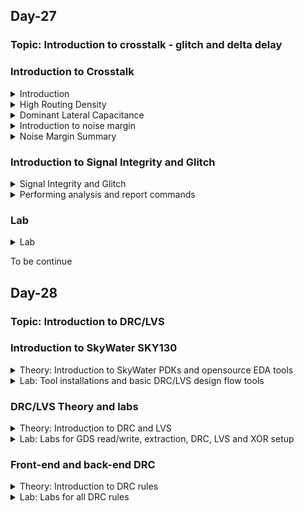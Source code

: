 ## Day-27

### Topic: Introduction to crosstalk - glitch and delta delay

### Introduction to Crosstalk
<details>
  <summary>Introduction</summary>
  
### Introduction to crosstalk
  
**What happens when we go through a chip design cycle?**

* When we go through a design, there are three things that we try to achieve on a chip.
  + Power: focusing on the lowest power consumption.
  + Performance: focusing on the performance, process and speed of the device.
  + Area: preferable a smaller device

### What will be covered?
  
* Reasons for crosstalk
* Introduction to noise margin
* Crosstalk glitch example
* Factors affecting glitch height
* AC noise margin
* Timing window concepts
* Impact of crosstalk on setup and hold timing
* Techniques to reduce crosstalk
* Power supply noise
  
  
</details>


<details>
  <summary>High Routing Density</summary>
  
### Crosstalk Noise Reasons and Definition
  
**High routing density and large number of standard cells**
  
* 0.25 um and 0.1 um are the channel/gate length.

* Looking through 0.25 um and above process, there are quite some spaces and routes between each other.
  
* Quick way to reduce the size of the MOSFET is to reduce the channel length. When we reduce the channel length, the overall size of the MOSFET shrinks the overall size of the combinational logic, resulting the cell inside shrinks too. That way, we achieved a smaller size of the MOSFET.
  
* If smaller size has been achieved, resulting the cells inside shrank, the complete circuit accomodates in a smaller area. Therefore, we can have multiple instances of the circuits or similar kind of circuits which are getting made to get back into the area.
  
* For example, the circuit is used for sending and receiving messages. The circuit could have just instantiated in nine times. Some section can be sending and receiving messages, another section can be sending and receiving calls, some can be processing, some can reading other applications and so on. 
  
* As we can see, before reducing the MOSFET size, we only have one or two applications running in the same area, but after reducing the size, now we have nine applications running in the same area of the chip.
  
* However, there is issue in interference when we reduce the size. Basically, referring to 0.1 um and below process in the figure below, there is some amount of interference in their functioning that is happening between the two nets/wires that is being placed very close to each other when we reduce the size. This is the major reason in crosstalk.
  
* Initially, there are 20 number of standard cells. After reducing the size, the number of standard cell has increased 9 times where the standard cell has to be connected to each other and as a result of that, the number of routes has increased and the routing has becomes very close to each other. 
  
* Hence, we will started to see some failures in the design, where there was some functionality failure is happening which we can called it as crosstalk.
  
*Source: the figure was taken from lecture video in udemy course (https://www.udemy.com/course/vlsi-academy-crosstalk/learn/lecture/1614424#overview)*
  
![image](https://user-images.githubusercontent.com/118953917/219541836-b80e0fa7-52ce-45a3-898b-161ecf48c703.png)

</details>

<details>
  <summary>Dominant Lateral Capacitance</summary>
  
### Crosstalk Noise Reasons and Definition
  
**Increase in number of metal layers resulting in increase in lateral capacitance**
  
* Basically, there are 2 kinds of capacitance.
  + Interlayer capacitance: capacitors that is placed between 2 consecutive different layers.
  + Lateral capacitance: capacitors that is placed between 2 wires at the same level and metal layer.
  
* The second reason of increasing the crosstalk noise is increase in the lateral capacitance because it is increasing the metal layer.

![image](https://user-images.githubusercontent.com/118953917/219543759-59aad67d-c6f8-4d67-86ee-1182b9c4804c.png)
  
**Why increasing lateral capacitance making metal layer increasing too?**
  
* Breaking into several metal layers helps in reducing the resistance where the higher the area, resulting in lower resistance. That's why we are having a wider metal layer.
  
* The overlap area between metal 1 and metal 2 as shown in the figure below, is pretty huge, that leads into an increase of lower capacitance. That's why 0.25 um and above process, we say that the interlayer capacitance was dominant. 
  
![image](https://user-images.githubusercontent.com/118953917/219565374-c89b697d-bab2-4759-a627-b5930a383fb4.png)

* As we reduced the size of the MOSFET, it will increase the number of standard cells, resulting in increasing the number of connections. So, each cell needs to be connected to its edges of the standard cells, making the connection increased. As a result, the number of routes also got increased.
  
* Since the routes are very close to each other and it is difficult to accommodate the area of the MOSFET, we reduce the widthe of the metal. However, even when we reduce the width of the metal, the demand of routes of the area is too huge. Therefore, reducing it only won't help.
  
* So, we need to do the connections in different way (i.e. referring to the figure below) which is making the signal travelling in a straight line (only travelling across metal 1) without transferring the signal to metal 3 first.  This is happened because of the limited amount of resources/routing resources available in the area. In this case, the amount of area is very compact and we need to accommodate it where we have to connect signals at any cost.
  
![image](https://user-images.githubusercontent.com/118953917/219569277-28781416-165c-4714-bc6d-c17db5d329e4.png)

* Things that have been observed:
  + The width of the metal has reduced
  + The number of metal layers have increased
  
* Referring to the figure bwlow, now the issue regarding overlapping 2 consecutive area has been solved, but now we have issue in overlapping between 2 side walls of the metal layer at the RHS of the figure. So, there is a huge overlap area between these 2 side walls and that's the reason we see lateral capacitance dominant and the biggest disadvantage we find with the lateral capacitance is that they present all the same layer.
  
* Looking through the RHS of the image below, if they are present on the same layer and the signal which is passing through the left side net will immediately being coupled to the other right side net because they're very close to each other. So, any switching activity happening between the same layer will immediately affect the whole process.
  
![image](https://user-images.githubusercontent.com/118953917/219570032-d95aae1c-0f77-487d-83da-dc47820dd052.png)

</details>

<details>
  <summary>Introduction to noise margin</summary>
  
### Crosstalk Noise Reasons and Definition
  
**Lower supply voltage leading to lesser noise margin**
  
* In a basic inverter functioning, if we provide low-level input into an inverter, we will get high-level output and vice versa.
  
* Converting the concept into a graphical method, when Vin = low, Vout = high. whereas, when Vin = high, Vout = low.
  
* The behaviour of an inverter happens when the half of the voltage (Vdd/2), we will see the behavior of switch is happening.
  
* When the input is zero, the output is VDD. Then, we move the input from zero and keep increasing the input towards VDD. As gradually we increase the input voltage, the output voltage will start to decrease. And finally, the output voltage will be completely zero.
  
![image](https://user-images.githubusercontent.com/118953917/219574459-115da6cc-ce09-4f19-8e6f-49b9d4a869c5.png)

* The area of the slope (the difference of the output the input) ideally should be infinite.

![image](https://user-images.githubusercontent.com/118953917/219575275-2612b810-8dbf-46af-b571-a1ceffc52874.png)
  
* Practically, the curve won't be as smooth as in ideally. It might have some slopes since it has some delays due to capacitances and resistances while travelling from VDD to zero voltage. However, it won't be exactly achieve zero voltage due to practical scenarios of nmos and pmos, but for sure it will be somewhere around zero. 
  
* Input low voltage (VIL): the input voltage is from zero to some particular value (VIL), as well as maximum input voltage that will be recognised as a low input logic level.
  
* Output high voltage (VOH): the output voltage is from zero to some particular value (VOH), as well as nominal voltage corresponding to a high logic state.
  
* Input high voltage (VIH): any voltage at the input level which lies above VIH and VDD, the output is expected to be low/VOL.

* Output low voltage (VOL): the output at VIH.

![image](https://user-images.githubusercontent.com/118953917/219579883-a91f6c08-72de-45c6-bbfc-483c7ff29838.png)
  
</details>

<details>
  <summary>Noise Margin Summary</summary>
  
### Noise margin summary
  
* Anything that lies between VOL and VIL will be considered as logic 0.
  
* Any voltage that lies between VIL and VIH will be considered as undefined region.
  
* Undefined region -> the logic can either moved from logic 1 to logic 0 or from the interception point of (b) to logic 0. Undefined region is a danger case.
  
* Whenever the voltage lies between VIH and VOH, it will always being treated as 1V or logic 1.
  
* Therefore, we have to ensure that the voltage didn't enter in undefined region since it cannot be identified whether the voltage might be in logic 1 or not.
  
* That is the problem when we are having a large physical distance from the main power supply to the circuit.
  
* Noise margin defines the input voltage range and the output voltage. Basically it varies the input voltage.
  --> **Noise margin**: Any voltage in between the range of VOH and VIH will be detected as logic 1. It should be put under the inputs/outputs of the circuit.

* Any voltage level in NML range will be detected as logic 0.

* Noise could be easily eliminated or can be ignored at this margin.
  
*Source: Udemy learning website*
  
![image](https://user-images.githubusercontent.com/118953917/219953157-00f6b3c5-2728-4346-8112-c546254744ca.png)  
![image](https://user-images.githubusercontent.com/118953917/219952384-7bce91e1-b507-41d1-8706-82f6d5ea487c.png)
    
* Lower Supply Voltage leading to lesser noise margin.

* When the supply voltage is reduced, the noise margin will also be reduced.

* For example, referring to the figure below, anything below 200 mV on the LHS margin will be considered as low margin while on the RHS, the noise margin will be below 100 mV.
  
![image](https://user-images.githubusercontent.com/118953917/219953486-88c0dbd4-6321-4b8c-85f9-2f88e0b85201.png)

</details> 

### Introduction to Signal Integrity and Glitch
<details>
  <summary>Signal Integrity and Glitch</summary>
  
### Signal Integrity and Crosstalk
  
* Signal Integrity and Crosstalk are the Quality checks of the clock routes.
  
* **Signal integrity**: the ability of an electrical signal to carry information reliably and resist the effects of high-frequency electromagnetic interference from nearby signals.
  
* **Crosstalk**: the undesirable electrical interaction between two or more physically adjacent nets due to capacitive cross-coupling. It is a type of noise signal that corrupts the actual signal while transmission through the communication medium.
  
**Aggressor and Victim Nets**
  
* A net that receives undesirable cross-coupling effects from a nearby net is called a victim net.
  
* A net that causes these effects in a victim net is called an aggressor net.
  
### Crosstalk-Glitch
  
* When one net is switching, and another net is constant then switching signal may cause spikes on other net because of which coupling capacitance (Cc) occurs between two nets, this is called as crosstalk noise.
  
* Types of Glitches --> Rise, Fall, Overshoot, Undershoot
  
![image](https://user-images.githubusercontent.com/118953917/220038938-9c354627-8e3e-454a-8ee6-e855a5eaf6da.png)
  
</details>

<details>
  <summary>Performing analysis and report commands</summary>

### Performing Crosstalk Delay Analysis
  
* Enable PrimeTime SI --> ```set_app_varsi_enable_analysistrue```
  
* Back-annotate the design with cross-coupling capacitance information in a SPEF or GPD file --> ```read_parasitics-keep_capacitive_couplingfile_name.spf```

### Using check_timing
  
> Types to check specific to crosstalk analysis
```
no_driving_cell
ideal_clocks
partial_input_delay
unexpandable_clocks
```
  
### Timing reports
  
```
report_timing
-crosstalk_delta
report_si_bottleneck
report_delay_calculation –crosstalk
report_si_double_switching
report_noise
report_timing -transition_time-crosstalk_delta \ -input_pins-significant_digits 4   (Viewing the Crosstalk Analysis Report)
```
  
### Bottleneck Reports
  
```
report_si_bottleneck
report_bottleneck
delta_delay
delta_delay_ratio
total_victim_delay_bump
delay_bump_per_aggressor
  
report_si_bottleneck-cost_typedelta_delay\-slack_lesser_than 2.0    (To get a list of all the victim nets with a delay violation or within 2.0 time units of a violation, listed in order of delta delay)

report_delay_calculation –crosstalk
size_cell
set_coupling_separation
-include_clock_nets
minimum_active_aggressor

report_si_bottleneck-cost_type delta_delay \ -minimum_active_aggressors 3   (bottleneck command reports nets where three or more active aggressors are affecting the net)
```
  
### Crosstalk Net Delay Calculation
  
```
report_delay_calculation-crosstalk \ -from [get_pinsg1/Z] -to [get_pins g2/A]
```
  
### Reporting Crosstalk Settings
  
> To check crosstalk settings
```
report_si_delay_analysis
report_si_noise_analysis
report_si_aggressor_exclusion
```
  
</details>

### Lab
<details>
  <summary>Lab</summary>
  
### Lab
  
> In icc2_shell
```
source /nfs/png/disks/png_mip_gen6p9ddr_0032/nazahah/lab/d20/files2/top.tcl
update_timing
write_parasitics -format spef -output vsdbabysoc_spef
```
  
![image](https://user-images.githubusercontent.com/118953917/220655729-977b5f00-e99e-4400-9bba-8d60e4851ac5.png)
  
```
gzip -d /nfs/png/disks/png_mip_gen6p9ddr_0032/nazahah/lab/d20/shell/write_data_dir/vsdbabysoc/vsdbabysoc.pt.v.gz
cp /nfs/png/disks/png_mip_gen6p9ddr_0032/nazahah/lab/d20/shell/write_data_dir/vsdbabysoc/vsdbabysoc.pt.v /nfs/png/disks/png_mip_gen6p9ddr_0032/nazahah/lab/d20/files2/
```
  
> In pt_shell
```
set target_library "/nfs/png/disks/png_mip_gen6p9ddr_0032/nazahah/lab/d20/files2/avsddac.db /nfs/png/disks/png_mip_gen6p9ddr_0032/nazahah/lab/d20/files2/avsdpll.db /nfs/png/disks/png_mip_gen6p9ddr_0032/nazahah/lab/d20/files2/sky130_fd_sc_hd__tt_025C_1v80.db"
set link_library [list /nfs/png/disks/png_mip_gen6p9ddr_0032/nazahah/lab/d20/files2/avsddac.db /nfs/png/disks/png_mip_gen6p9ddr_0032/nazahah/lab/d20/files2/avsdpll.db /nfs/png/disks/png_mip_gen6p9ddr_0032/nazahah/lab/d20/files2/sky130_fd_sc_hd__tt_025C_1v80.db]
###read_verilog /nfs/png/disks/png_mip_gen6p9ddr_0032/nazahah/lab/d20/files2/report/vsdbabysoc_gtlvl.v
read_verilog /nfs/png/disks/png_mip_gen6p9ddr_0032/nazahah/lab/d20/files2/vsdbabysoc.pt.v
link_design
current_design
```
  
![image](https://user-images.githubusercontent.com/118953917/220685160-8786848f-2343-4df4-9be1-1fcd8b5c8c47.png)
  
</details>

To be continue

## Day-28

### Topic: Introduction to DRC/LVS 

### Introduction to SkyWater SKY130
<details>
  <summary>Theory: Introduction to SkyWater PDKs and opensource EDA tools</summary>
  
### Introduction to Skywater PDK
  
* SkyWater Open Source PDK is a joint project between Google and SkyWater Technology Foundry, where it provides a fully open source Process Design Kit (PDK), and its related resources.
  
* SkyWater open PDK public repository contains:
  + Documentation: https://skywater-pdk.readthedocs.io/en/main/
  + PDK Library and files: https://github.com/google/skywater-pdk
  + Community: https://invite.skywater.tools/
  
![image](https://user-images.githubusercontent.com/118953917/220237707-8bafcbff-c95a-456b-9fd4-7e666c1b034c.png)

* "130" in SKY130 stands for the feature size, which is the length of smallest transistor that can be manufactured in the process.
  
### Open-Source EDA Tools
  
* Open_PDKs is a Makefile based installer that takes files from the SkyWater PDKs and reformats them for a number of open source EDA tools.
  
* Tools that is supported by open_pdks:
  1. Magic
  2. Klayout
  3. Openlane
  4. Xschem
  5. Netgen
  6. Ngspice
  7. IVerilog
  8. qflow
  9. IRSIM
  10. xcircuit
  
* The libraries supported by open_pdks are:
  1. Digital standard cells i.e. sky130_fd_sc_hd
  2. Primitive devices/analog i.e. sky130_fd_pr
  3. I/O cells i.e. sky130_fd_io
  4. 3rd party libraries i.e. sky130_ml_xx_hd
  
* Open_PDKs uses a common installed file system structure, where SkyWater PDKs are under ```/usr/share/pdk/sky130A/``` directory.
  
* There are 2 subdirectories under the main SKY130 PDK's directory.
  + ```libs.tech```
  + ```libs.ref```
  
* ```libs.tech``` --> containing all subdirectories for the open source tool setup.
  
* ```libs.ref``` --> containing the reference libraries in various formats.
  
* ```project_root/``` --> project directory that is containing subdirectories for each tool or flow needed.
  
### Physical Verification and Design Flow
  
* Physical verification is perfomed to check whether we have a mask layout that matches what we think the circuit should be.
  
* There are 2 major steps in physical verification.
  + **Design Rule Checking (DRC)** --> to ensure that the layout matches all the rules provided by the foundy for the specific process.
  + **Layout Vs. Schematic (LVS)** --> to ensure that the layout netlist matches the schematic netlist.
 
</details>

<details>
  <summary>Lab: Tool installations and basic DRC/LVS design flow tools</summary>
  
### Opensource EDA Tools: Check Tool Installations
  
**Magic**
  
* Command ```magic``` in the command prompt to invoke magic interface. 
  
* A layout window and a console window that is used to run commands for layout and actions will be popped out.
  
* Tcl interpreter can be invoked in the terminal instead of seperate console window by using the option ```magic -noconsole```.
  
* Magic can also be run without graphics layout window using the option ```magic -dnull - noconsole```, and should be called as such when running from a script. 
  
* Command ```magic -dnull -noconsole filename.tcl``` is used to run magic in batch mode.
  
**Netgen**
  
* Command ```netgen``` in the terminal to invoke Netgen. It is completely command driven and has no graphics interface. The console window is a stock tcl interpreter as in Magic.
  
* Tcl interpreter can be invoked in the terminal instead of seperate console window by using the option ```netgen -noconsole```.
  
* Command ```netgen -batch source filename.tcl``` is used to run Netgen in batch mode.
  
* Netgen provides GUI window written in python that can be accessed using ```usr/local/lib/netgen/pyhton/lvs_manager.py```, though this interface hides many useful options that cannot be accessed with just this window itself.
  
**Xschem**
  
* Command ```xschem``` in the terminal to invoke Xschem. This should bring up a schematics window.
  
* Xschem has no seperate console window and uses native command line terminal for tcl commands, unlike Netgen and Magic.
  
* Command ```xschem --tcl filename.tcl -q``` is used to run Xschem in batch mode.
  
**Ngspice**
  
* Command ```ngspice``` in the terminal to invoke Ngspice in Linux.
  
* Ngspice has its own prompt and runs its own set of interpreter commands that aren't based on tcl. 
  
* Command ```ngspice -b``` is used to run Ngspice in batch mode.
  
### Creating Sky130 Device Layout In Magic
  
```
cd /home/nur.nazahah.mohd.amri/Desktop
mkdir inverter
cd inverter
mkdir xschem
mkdir mag
mkdir netgen
```
  
![image](https://user-images.githubusercontent.com/118953917/220499836-65254833-457d-4234-b894-340f8013d663.png)
  
```
cd xschem
ln -s /usr/share/pdk/sky130A/libs.tech/xschem/xschemrc
ln -s ln -s /usr/share/pdk/sky130A/libs.tech/ngspice/spinit .spiceinit
cd ../mag/
ln -s /usr/share/pdk/sky130A/libs.tech/magic/sky130A.magicrc .magicrc
cd ../netgen/
ln -s /usr/share/pdk/sky130A/libs.tech/netgen/sky130A_setup.tcl setup.tcl
```
  
**xscheme**

```
cd inverter/xschem/
xschem
```
  
![image](https://user-images.githubusercontent.com/118953917/220499889-19c52a2e-16d2-4bc5-9be5-a3c9e8f272e5.png)

* This brings up a display for xschem with a lot of example schematics, SKY130 devices are shown in xschem as below.
  
*Note: Examples can be accessed by clicking the relevant rectangle and pressing the "E" key on the keyboard. We can return to the menu by pressing "CTRL+E". The "F" key resizes the schematic to fit the window.*
  
![image](https://user-images.githubusercontent.com/118953917/220499949-67b0a991-0082-4f97-bf3e-77e2a148c0e2.png)
  
**magic**

```
cd ../mag/
magic
magic -d XR     (To invoke a cairo graphics package that uses 3D acceleration to get better rendering than the default graphics)
magic -d -OGL   (An OpenGL based graphics package)
```
  
* This brings up 2 magic windows, with the layout window displaying "Technology: sky130A", along with many colors and icons displaying the available layers in this technology, as shown below.
  
![image](https://user-images.githubusercontent.com/118953917/220500607-d3316a91-8339-4df7-9475-3768d9f360cf.png)
  
* Useful Magic Shortcuts:
  + Left and right mouse buttons --> to adjust the cursor box
  + Shift+Z --> to zoom out
  + Middle mouse button/P --> to select a layer (also known as painting)
  + Key E --> to erase whatever is present in the cursor box (can also be done by clicking the middle mouse button on an empty part of the layout)
  + Key V --> to view the entire layout
  + CTRL+P --> opens up the parameter options for the selected device
  + S key --> to select layers
  + Typing "what" command in the magic console --> gives information on the selected layer
  + ";" key --> to type commands in the magic console without moving between windows, until the Enter key is pressed
  + I key --> to select a device
  + M key --> to move the selected device

* To edit Devices drop down buttons: Click on Devices 1 -> nmos (MOSFET)
  
* Select nmos (MOSFET) under "Devices 1" and set the width to 2 um, length to 0.5 um and fingers to 3.
  
![image](https://user-images.githubusercontent.com/118953917/220506020-3aa752a5-9940-49a8-adad-a79f115b651c.png)
  
![image](https://user-images.githubusercontent.com/118953917/220509577-9870bcde-5ec6-4b83-9f44-74a042da6952.png)

* Changing the device type to sky130_fd_pr__nfet_g5v0d10v5
  
![image](https://user-images.githubusercontent.com/118953917/220510768-6080b79d-b78e-49ac-a7ed-1a9c9aaaec1b.png)

### Creating Simple Schematic In Xschem
  
```
cd ../xschem/
xschem
```
  
* Press "Insert" key to pop out Choose symbol window. Select the SkyWater library directory path to access SkyWater components and choose the fd_pr library. To create an inverter, a basic nfet and pfet are needed. Therefore, select nfet and pfet device from the insert window and place it anywhere in the schematic.
  
![image](https://user-images.githubusercontent.com/118953917/220518340-6c1f52c3-21a1-4bf7-8043-3f5bbba34cb4.png)
  
* As pins are not PDK specific, they can be found under the xschem library in the insert window. These are named as ipin.sym, opin.sym and iopin.sym. 
  
* Place the pins and use M key to move the components around on the schematic window. Use C key to copy the components and Del key to erase components. Make use of W key to insert wires between components and make connections. 
  
* Rename each pin to something sensible using the Q key to bring up the parameter window.
  
* Select the components by clicking on them and click Q key to bring up the parameter windows to configure the properties of the devices. 
  
* For **nfet**, change the length to 0.18 as the default value of 0.15 is restricted to sram devices only. Set the number of fingers to 3, and the width of each finger to 1.5. 
  
* Since we have 3 fingers now, the total width in the parameter window must be set to 3 times of the finger width, which is 4.5. 
  
* Similarly, for **pfet**, adjust the parameters to 3 fingers, width of 1 per finger, and a length of 0.18. We must specify the body to be connected to the Vdd pin as it is a 3 pin pfet.
  
![image](https://user-images.githubusercontent.com/118953917/220823402-5d940050-8723-4ffc-9ddb-5fe593bc2b9c.png)
  
* Save the design by clicking tab File --> save as --> inverter.sch
  
### Creating Symbol And Exporting Schematic In Xschem
  
* To functionally validate the schematic, testbench that is separated from the schematic must be created. 
  
 * Firstly, create a symbol for the schematic as the schematic will appear as a symbol in the testbench. To do this, click on the Symbol menu and select "Make symbol from schematic". Then, create a testbench schematic using new schematic option and insert the generated symbol from the local directory using the Insert key.
  
* Select new schematic in File tab and choose inverter.sch under home directory and paste it on the schematic window.
  
* The testbench will be very simple where we will generate a ramp input and observe the output response after connecting the power supplies. To do this, insert 2 voltage sources from the default xschem library, one for the input and one for the supply. Connect these and add a GND node to the supply connections. Create "ipins" and "opins" for the input and output signals to observe in Ngspice. 
  
* Supply voltage is set to 1.8 V. For the input voltage, we must set the supply to a piece-wise linear function to get ramp. PWL function has voltage and time values stated that the supply will start at 0v, then start to ramp up from 20 ns till it reaches its final value at 900 ns of 1.8 V. 
  
* Next, place two more statements for ngspice, but as these aren't specific to any component, they must be placed in text boxes. To place a text box, select the code_shown.sym component under the xschem library.
  
* The first text box will specify the location of the device models used in the device schematic, where it is using a .lib statement that selects a top level file that tells ngspice where to find all the models and also specifying a simulation corner for all the models. The first block specifying the typical corner with ```value = ".lib /usr/share/pdk/sky130A/libs.tech/ngspice/sky130.lib.spice tt"```. 
  
* For the second block, it specifies;
```
value = ".control
tran 1n 1u
plot V(in) V(out)
.endc"
```
  
* This will tell ngspice to run a transient simulation for 1 ns and monitor voltages for the in and out pins. Therefore, a complete testbench schematic is shown as below, and save this as inverter_tb.sch
  
![image](https://user-images.githubusercontent.com/118953917/220539048-6f9c5a5c-10f7-45e0-be88-52af87624eb3.png)

* To generate the netlist, click on the Netlist button, then simulate it in Ngspice by clicking the Simulate button. 
  
* The waveform confirms that the schematic behaves as an inverter as shown below.
  
![image](https://user-images.githubusercontent.com/118953917/220541463-5897304d-d91e-4325-99ae-97bd59da2003.png)

* After verified the schematic, create a layout for it. To do this, go back to the inverter schematic. 
  
* Firstly, click on the Simulation menu and select "LVS netlist: Top Lvel is a .subckt" option. 
  
* Wait a few seconds and go back to the Simulation menu to check whether a tick mark appears beside the aforementioned option. This verifies if we have properly defined a sub circuit for creating a layout cell with pins in the layout. 
  
* Finally, generate a netlist for the schematic by clicking the Netlist button and exit Xschem.
  
### Importing Schematic To Layout And Inverter Layout Steps
  
```
cd ../mag/
magic -d XR
```  
  
* Import the schematic to the layout in Magic by running the magic, then click on File -> Import SPICE and then select the inverter.spice file from the xschem directory. If done correctly, the following layout has been opened up in magic.
  
![image](https://user-images.githubusercontent.com/118953917/220548501-d5759edd-b58c-4149-8490-f560e0906740.png)
![image](https://user-images.githubusercontent.com/118953917/220548959-0d23c844-8ca0-4112-a574-6a7e900f7516.png)

* Referring to the layout generated above, the schematic import does not know how to do analog placing and routing as it is very complicated. Therefore, We must place them in the best positions and wire them up manually. 
  
* Firstly, place the pfet device above the nfet and adjust the placement of the input, output and supply pins. Refer below figure.
  
![image](https://user-images.githubusercontent.com/118953917/220553775-6486d0f0-3144-48c1-815f-cae9f2dfb513.png)

* Next, set some parameters that are only adjustable in the layout which will make it more convenient to wire the whole layout up. 
  
* To pop out the parameter editing section, use S key and press I key to select the object, then use CTRL+P to open up the parameter options for the selected device.
  
* Set the "Top guard ring via coverage" to 100. This will put a local interconnect to metal1 via ta the top of the guard ring. Next, for "Source via coverage", put +40 and for "Drain via coverage", put -40. This will split the source drain contacts, making it easy to connect them with a wire. 
  
* For nfet, set the "Bottom guard ring via coverage" to 100, while the source and drain via coverages are set to +40 and -40, respectively, like the pfet.
  
* Start to paint the wires using metal1 layers by connecting the source of the pfet to Vdd and source of the nfet to Vss. Next, connect the drains of both mosfets to the output. Finally, connect the input to all the poly contacts of the gate. 
  
![image](https://user-images.githubusercontent.com/118953917/220818486-c900a932-d619-4b98-a12a-334083f115b4.png)
  
* Save the file and select the autowrite option. 
  
* Run the following commands in the magic console.
  
```
extract do local    (Ensuring that magic writes all results to the local directory)
extract all         (Performing the actual extraction)
ext2spice lvs       (Simulating and setting up the netlist to hierarchical spice output in ngspice format with no parasitic components)
ext2spice           (Generating the spice netlist)
```
  
![image](https://user-images.githubusercontent.com/118953917/220818458-c1c66460-eeb1-4730-8c2b-a3ac764171a0.png)
  
```
rm *.ext                                          (Clear any unwanted files -> .ext files are just intermediate results from the extraction)
/usr/share/pdk/bin/cleanup_unref.py -remove .     (Clean up extra .mag files -> files containing paramaterised cells that were created and saved but not used in the design)
netgen -batch lvs "../mag/inverter.spice inverter" "../xschem/inverter.spice inverter"    (Run LVS by entering the netgen subdirectory)
```
  
* Remember to always use the layout netlist first and schematic netlist second in the netgen command as in side by side, resulting the layout is on the left and the schematic is on the right. 
  
* Each netlist is represented by a pair of keywords in quotes, where the first is the location of the netlist file and the second is the name of the subcircuit to compare. 
  
* As we can see from the result below, there was an issue in the wiring and the netlists do not match. This is due to wiring errors in the layout.
  
![image](https://user-images.githubusercontent.com/118953917/220819365-90a4363d-2c28-4b7c-87a8-a38dc16681f8.png)
  
**Debugging errors in netlist, rerun and save layout**
  
```
extract do local
extract all
ext2spice lvs
ext2spice cthresh 0     (Tells magic to add all the parasitic capacitances to the spice netlist)
ext2spice
```

* Referring to the netlist file below, there are multiple lines beginning with C, which detail the parasitic capacitances.
  
```
vim inverter.spice 
```
  
![image](https://user-images.githubusercontent.com/118953917/220836829-6b35e6a9-19a8-41f0-b85a-1eba2ef39a99.png)

```
cp ../xschem/inverter_tb.spice .
vim inverter_tb.spice
```
  
* Modify the test bench netlist file.
  
![image](https://user-images.githubusercontent.com/118953917/220838344-940395c3-c800-4330-a236-78ee3ecc8be6.png)

```
/usr/share/pdk/bin/cleanup_unref.py -remove .
cp ../xschem/.spiceinit .
ngspice inverter_tb.spice
```
  
* The result is almost the same as in previous simulation in xschem.
  
![image](https://user-images.githubusercontent.com/118953917/220866522-c7d71cdd-8749-42a9-99f4-a9ccf70c3989.png)
  
</details>


### DRC/LVS Theory and labs
<details>
  <summary>Theory: Introduction to DRC and LVS</summary>
  
### Fundamentals of Physical Verification
  
* As chip gets denser, the scale of physical verification increases. 
  
* Chip designs can be hierarchical, while physical verification cannot. 
  
* Two primary aspects of physical verification are: 
  1. Design Rule Checks (DRC) --> Ensures that the design layout meets all the silicon foundry rules for mask making.
  2. Layout vs Schematic (LVS) --> Ensures that the design layout electrically matches the design, as implemented in schematic form or any form that electrically describes the design specifications. 
  
* Since the chips are designed from a single source (RTL design), the LVS is now checking the design through different flows where:
  1. Starting at the RTL source and working forwards.
  2. Starting at the finished layout and working backwards. This way the tools used cross check each other.
  
![image](https://user-images.githubusercontent.com/118953917/220867039-df1f63fd-aabb-4a69-81c8-9f93353faa72.png)

* Basically, physical verification must check if any manual intervention has broken something. 
  
* However, for errors, it is looking for how the tool got it wrong and how we can modify the setups to overcome the problem. 
  
* Increasing the number of tools used, increases the robustness of the physical verification process.
  
### Understanding GDS Format
  
* For some form of standardisation to describe integrated circuits, a standard file format is needed. 
  
* Some common file formats are:
  + Caltech Intermediate form (.cif)
  + GDSII stream format
  + Open Artwork System Interchange Standard (OASIS)
  
* GDSII format is an industry standard accross foundries for representing IC layouts. 
  
### Extraction Commands, Styles and Options In Magic

* Extraction process: The layout tool needs to generate a netlist independently by looking at the other than the mask geometry of the layout. 
  
* Extraction in Magic has two stage process, wherein magic generates an intermediate netlist format called the .ext, after it is converted to the required netlist format like spice.

![image](https://user-images.githubusercontent.com/118953917/220926384-dfe4bbcb-815d-40e0-9bb6-c2358abaeedb.png)

* All devices, instances, connections between cells, subcells, nets, as well as parasitics are present in the netlist. 
  
* The netlist can be fed into a simulator such as Ngspice, along with a schematic captured netlist to compare the results of the two.
  
* Eventhough magic can create a netlist for simulation, the tool don't know on how to actually simulate the netlist. 
  
* Thus, to simulate a netlist from a layout, we must provide all the missing information including the testbench netlist, along with the necessary stimuli for simulation. 
  
* As the layout editor knows nothing about the actual device models, we need to use include statements to add all device models used in the layout. 
  
* Subcircuit netlist is the generated netlist from the layout editor and must be included as well. 
  
* Finally, an analysis control block is needed to tell the simulator what kind of simulation to run as well as its simulation parameters.
  
* There are three extraction styles available in magic: 
  1. ngspice()
  2. ngspice(orig) 
  3. ngspice(si)
  
* Those styles can be selected using the commands below.
  
```
extract style ngspice()
extract style ngspice(orig)
extract style ngspice(si)
```
  
* Some extraction options in magic are as follows.
  
```
ext2spice lvs
ext2spice cthresh value
ext2spice scale on|off
ext2spice hierarchy on|off
ext2spice subcircuit top on|off
ext2spice global on|off
ext2spicemerge on|off
```
  
*Note: Magic also stores layer heights/thicknesses, and a three dimensional view of the layout can be rendered by magic's 3D engine using the menu button Option -> 3D Display.* 
  
### GDS Reading and Writing in Magic
  


  

  
</details>

<details>
  <summary>Lab: Labs for GDS read/write, extraction, DRC, LVS and XOR setup</summary>
  
### GDS Read
  
```
cd /home/nur.nazahah.mohd.amri/Desktop
mkdir lab2
cd lab2
mkdir mag
cd mag
cp /usr/share/pdk/sky130A/libs.tech/magic/sky130A.magicrc ./.magicrc
magic -d XR &
```
  
> In tkcon (Magic console)
```
cif listall istyle    (To view the possible styles)
cif list istyle       (To see the current style)
cif istyle xxx
gds read /usr/share/pdk/sky130A/libs.ref/sky130_fd_sc_hd/gds/sky130_fd_sc_hd.gds      (Read the GDS files from the PDK)
cellname top          (To see the available top level cells)
```
  
![image](https://user-images.githubusercontent.com/118953917/220935614-fc72ebd7-659d-4628-a898-d05da6d441a0.png)
  
* Since it is a library, the console lists all the subcells.
  
* The same thing can be accessed with the menu button Options -> Cell Manager -> sky130_fd_sc_hd__and2_1. We shall load a simple and2_1 cell as shown below.

![image](https://user-images.githubusercontent.com/118953917/220935709-3a014798-5960-41f6-81b2-7c7750fad832.png)

> In magic console
```
gds read /usr/share/pdk/sky130A/libs.ref/sky130_fd_sc_hd/gds/sky130_fd_sc_hd.gds
cif istyle()
```
  
* Referring to the below figure, the labels in the layout view are marked yellow, which means they are treated as regular text. 
  
```
cif istyle sky130(vendor)       (Change style)
gds read /usr/share/pdk/sky130A/libs.ref/sky130_fd_sc_hd/gds/sky130_fd_sc_hd.gds
```
  
* The current and2_1 layout will automatically be overwritten. 
  
* Here, the labels are colored blue, which means they are treated as ports. This shows that when dealing with vendor files, it is wise to use the vendor style.
  
![image](https://user-images.githubusercontent.com/118953917/220938107-ac0a9ccd-7acf-4798-b3e8-229311110327.png)
  
> In magic console
```
gds noduplicates true   (If don't want to automatically overwrite existing cells when reading from gds)
gds read /usr/share/pdk/sky130A/libs.ref/sky130_fd_sc_hd/gds/sky130_fd_sc_hd.gds
```

![image](https://user-images.githubusercontent.com/118953917/220940204-9633aa96-edf5-47ae-a4b6-ee978bec1b69.png)

### Ports
  
> In magic console
```
port index    (To inquire ports on a layout)
port first    (To find the index of the first port)
port 1 name
port 1 class
port 1 use
```
  
* Select a port and command as above. Note that we can only select one port at a time for this method.
  
![image](https://user-images.githubusercontent.com/118953917/220942541-c31db8e6-89cf-4a08-9c3e-d78a38dd6b1d.png)

```
ls /usr/share/pdk/sky130A/libs.ref/sky130_fd_sc_hd/
cd /usr/share/pdk/sky130A/libs.ref/sky130_fd_sc_hd/spice/
gvim sky130_fd_sc_hd.spice
```
  
![image](https://user-images.githubusercontent.com/118953917/220945910-98d17bf4-a64e-4123-ab2b-749c3320b5e6.png)
  
![image](https://user-images.githubusercontent.com/118953917/220945712-ebf92bca-28ab-403b-8cbe-afa62467bd8d.png)

* While the cell definition shows the first port to be port A, the gds read of the file in magic shows the first port as VPWR. 
  
* The port order mentioned in the definition came from the vendor and should be considered correct. However, port numbering is considered metadata and is not included in gds file. 
  
* One way to add metadata to the gds file opened in magic is to read its corresponding lef file. 
  
```
lef read /usr/share/pdk/sky130A/libs.ref/sky130_fd_sc_hd/lef/sky130_fd_sc_hd.lef    (To read the lef file)
port 1 name
port 1 class
port 1 use
```
  
* Here, the port order is not updated where the lef files do not contain port order metadata. However, port class and use information was imported. Unfortunately, port order is only captured in the spice files from a vendor, but magic has no spice read command as these files provide no layout information.
  
![image](https://user-images.githubusercontent.com/118953917/220948801-190f8292-7e85-499e-820e-f4cdae2b1aec.png)
  
```
readspice /usr/share/pdk/sky130A/libs.ref/sky130_fd_sc_hd/spice/sky130_fd_sc_hd.spice   (To read port order from spice files - use custom .tcl script and call it in the magic console) 
port 1 name
port 1 class
port 1 use
```
  
* Load the cell layout again from the Cell Manager and inquire the same port 1 information to check.
  
* The port is already updated and the information has updated.
  
![image](https://user-images.githubusercontent.com/118953917/220952878-3f48d16d-368a-4778-88dc-33a5e4b2ba20.png)

### Abstract Views
  
* For abstraction, we cannot start with a cell in memory. Hence, we need to open a fresh Magic session and read the lef library and load the same and2_1 cell from the Cell Manager.
  
```
lef read /usr/share/pdk/sky130A/libs.ref/sky130_fd_sc_hd/lef/sky130_fd_sc_hd.lef
```
  
* If we check port information, we can see that port order metadata isn't present in the lef files.
  
![image](https://user-images.githubusercontent.com/118953917/220956130-8c847796-afb7-40b2-9d6e-f5eaac5bfd97.png)

* Select one port and perform below command.
  
```
port first
port 1 name
port 2 name
port 3 name
port 1 use
port 1 class
port 4 name
```
  
* Port order metadata isn't present in the lef files.
  
![image](https://user-images.githubusercontent.com/118953917/220958273-82f1f7bd-ea60-44ba-bd98-2c1ed6365209.png)

* Run the readspice script as before and load the cell again.
  
```
readspice /usr/share/pdk/sky130A/libs.ref/sky130_fd_sc_hd/spice/sky130_fd_sc_hd.spice   --> load from cell manager
load test
getcell sky130_fd_sc_hd__and2_1
```

* Note: after load cell, make an empty box in empty space in magic. Then, command getcell.
  
![image](https://user-images.githubusercontent.com/118953917/221087159-f0b22c55-70b1-4b17-b769-624595503e4d.png)
  
* Click an empty space outside the cell, select the cell and command as below.
  
```
gds write test      (To write lef file to gds file)
quit
```
 
![image](https://user-images.githubusercontent.com/118953917/221087135-119a66cb-2605-4800-83e1-826163867001.png)

* Reinvoke magic and command as below.
  
```
gds read test     (To read gds file)
save test
quit
```

![image](https://user-images.githubusercontent.com/118953917/221088032-f1780516-1a96-4fa6-8337-487913a40e9c.png)
  
```
load test
path                (Viewing standard cell contents from the library path)
gds write test
```
  
![image](https://user-images.githubusercontent.com/118953917/221089189-239a4430-ffd3-46f8-8943-4020f283f396.png)

* Select the cell, hit the ">" key and perform command as below.
  
```
property
```
  
![image](https://user-images.githubusercontent.com/118953917/221089800-3452c845-5539-4ace-86bd-dd632789b41c.png)
  
* Highlight the cell by using key i and select the desired cell. Then, press ">" key and press scroller of the mouse to paint the selected layer using locali. 

```
cellname writeable sky130_fd_sc_hd__and2_1 true
gds write test
quit
```
  
![image](https://user-images.githubusercontent.com/118953917/221118636-c88e4b74-43ce-44ae-a20a-d15ecaa7357d.png)

```
gds read test
quit
```
```
gds readonly true
gds rescale false
gds read /usr/share/pdk/sky130A/libs.ref/sky130_fd_sc_hd/gds/sky130_fd_sc_hd.gds
load sky130_fd_sc_hd__and2_1
property
```
  
![image](https://user-images.githubusercontent.com/118953917/221120672-80959213-dca1-4979-9c22-d029bbb8dc65.png)
![image](https://user-images.githubusercontent.com/118953917/221122008-e5a32ddd-2457-4a9e-8a65-429e45aa40b2.png)

### GDS Reading Option In Magic
  
```
load sky130_fd_sc_hd__and2_1
extract all
ext2spice lvs
ext2spice
```
  
![image](https://user-images.githubusercontent.com/118953917/221124067-48afe37e-e238-425d-a6e2-905378a68710.png)

```
cd /home/nur.nazahah.mohd.amri/Desktop/lab2/mag
gvim sky130_fd_sc_hd__and2_1.spice
```
  
![image](https://user-images.githubusercontent.com/118953917/221125269-b8cc7f78-c82c-4b50-a749-e73e8b982d8c.png)

```
ext2spice cthresh 0     (Include the parasitic capacitances)
ext2spice
```
  
![image](https://user-images.githubusercontent.com/118953917/221126118-63ab8d90-3859-4bdc-9344-d4e879f5441b.png)

```
cd /home/nur.nazahah.mohd.amri/Desktop/lab2/mag
gvim sky130_fd_sc_hd__and2_1.spice
```
  
* Generated netlist containing lines starting with C to denote the parasitic capacitances as shown below.
  
![image](https://user-images.githubusercontent.com/118953917/221126438-0c103791-5d49-4eab-a618-2683e32eca59.png)

```
ext2spice cthresh 0.01
ext2spice
```
  
![image](https://user-images.githubusercontent.com/118953917/221127906-d80cd9b2-8932-4664-b920-066ef3940ad2.png)
  
```
cd /home/nur.nazahah.mohd.amri/Desktop/lab2/mag
gvim sky130_fd_sc_hd__and2_1.spice
```

![image](https://user-images.githubusercontent.com/118953917/221128105-c954f806-c614-4b41-8cb0-6d26e39e87cd.png)

* Running a full R-C extraction
  
```
ext2sim labels on
ext2sim
extresist tolerance 10
extresist                 (Must select cell first before run the command)
```
  
* This shows the number of resistor nets found usable, and creates a .res.ext file which holds information to modify the existing .ext file for R parasitics.
  
![image](https://user-images.githubusercontent.com/118953917/221130496-2e90681f-c35b-4516-b5a7-54a87bbb8070.png)
  
```
ext2spice lvs
ext2spice cthresh 0.01
ext2spice extresist on
ext2spice
```
  
```
cd /home/nur.nazahah.mohd.amri/Desktop/lab2/mag
gvim sky130_fd_sc_hd__and2_1.spice
```
  
* Generated netlist is now containing both R and C parasitic components as shown below.
  
* While this method does work, it is extremely time consuming for the large circuits. For large circuits, it is better to let the router conduct this job as it already knows where all the wires are supposed to connect.
  
![image](https://user-images.githubusercontent.com/118953917/221132106-a7cf8a37-c920-4785-aa21-4418fa18e8c1.png)

### Setup For DRC
  
* To set up standard DRC, use the following commands to call a python script.

```
/usr/share/pdk/sky130A/libs.tech/magic/run_standard_drc.py /usr/share/pdk/sky130A/libs.ref/sky130_fd_sc_hd/mag/sky130_fd_sc_hd__and2_1.mag
ls -al *.txt
```
  
![image](https://user-images.githubusercontent.com/118953917/221135334-4de470cf-02e6-4569-86ba-9c6988a2d1e2.png)

```
gvim sky130_fd_sc_hd__and2_1_drc.txt
```
  
![image](https://user-images.githubusercontent.com/118953917/221136091-cd39f2cc-fcac-4da3-ba28-19d5907fd030.png)

```
load sky130_fd_sc_hd__and2_1 
drc style
drc listall style
drc style drc(full)
drc check               (Select cell first then run command)
```
  
  * There are DRC errors in the vendor .mag file for the and2_1 subcell since the standard cell layouts do not have internal connections to the well and substrate to save room, and the layout depends on tap cells to make those connections.

* The reason we haven't seen these DRC errors earlier in Magic is because the DRC script runs a full DRC check, while the default DRC style in Magic was a fast DRC. This is shown below.
  
![image](https://user-images.githubusercontent.com/118953917/221138529-bc1e3827-5586-459a-8536-2ee89b5974ae.png)

```
drc why
drc find
```
  
![image](https://user-images.githubusercontent.com/118953917/221139526-911925eb-62f2-41c0-b735-421dd91bce82.png)

```
load test2
getcell sky130_fd_sc_hd__and2_1
getcell sky130_fd_sc_hd__tapvpwrvgnd_1      (Select an empty space and run the command)
```
  
![image](https://user-images.githubusercontent.com/118953917/221141961-1cbfded9-d476-4d93-a20c-a388648e4bf4.png)
  
* Add and align a tap cell in the existing layout, there are no more DRC errors in the top level.
  
* Use key I to select all, M to move.
  
```
save test3
```
  
![image](https://user-images.githubusercontent.com/118953917/221142740-12ae1b8a-a58c-42fa-9047-70c4ad376234.png)

### Setup For LVS
  
```
mkdir netgen
cd netgen
cp /usr/share/pdk/sky130A/libs.tech/netgen/sky130A_setup.tcl ./setup.tcl
cd ../mag/
magic -d XR sky130_fd_sc_hd__and2_1 &
```
  
```
ext2spice lvs
ext2spice 
quit
```
  
![image](https://user-images.githubusercontent.com/118953917/221147630-8593129e-d1aa-4acf-b8d2-65018827920f.png)
  
```
cd ../netgen/
netgen -batch lvs "../mag/sky130_fd_sc_hd__and2_1.spice sky130_fd_sc_hd__and2_1" "/usr/share/pdk/sky130A/libs.ref/sky130_fd_sc_hd/spice/sky130_fd_sc_hd.spice sky130_fd_sc_hd__and2_1"
```

![image](https://user-images.githubusercontent.com/118953917/221148331-7984985b-50e4-4983-b9bd-c215163bdd08.png)

### Setup For XOR
  
```
cd ../mag/
magic -d XR &
load sky130_fd_sc_hd__and2_1
save altered
load altered
```
  
![image](https://user-images.githubusercontent.com/118953917/221151613-553eb80d-9e0e-40bf-9542-96ab2985dad9.png)

```
erase li                           (Select cell first then run command)
flatten -nolabels xor_test
load sky130_fd_sc_hd__and2_1
xor -nolabels xor_test
load xor_test
quit
```

![image](https://user-images.githubusercontent.com/118953917/221152723-05e15105-903d-467c-b47e-6fb18c87e71d.png)

```
magic -d XR &
load test3
flatten -nolabels xor_test
xor -nolabels xor_test        (Select AND cell before run the command)
load xor_test
```
  
![image](https://user-images.githubusercontent.com/118953917/221194185-2bf924f1-5123-4358-bb42-1a58afd3beae.png)

</details>

### Front-end and back-end DRC
<details>
  <summary>Theory: Introduction to DRC rules</summary>
  
### Introduction To Basic Silicon Manufacturing Process
  


</details>

<details>
  <summary>Lab: Labs for all DRC rules</summary>
  
### Lab For Width Rule And Spacing Rule
  
```
cd /home/nur.nazahah.mohd.amri/Desktop
git clone https://github.com/RTimothyEdwards/vsd_drc_lab
cd vsd_drc_lab
./run_magic
```
  
![image](https://user-images.githubusercontent.com/118953917/221197881-2b2a1d8d-fb8d-4251-bedd-919494ba814c.png)

* In magic, click on File tab -> open -> select exercise1.mag
  
![image](https://user-images.githubusercontent.com/118953917/221198422-a5acc4b4-03ec-44db-a8f5-bfdd9dc9bb43.png)

* Select any object -> go to Drc tab -> DRC Report.
  
![image](https://user-images.githubusercontent.com/118953917/221199251-ec13c74a-b402-4c43-9a56-44fc7d825f78.png)

![image](https://user-images.githubusercontent.com/118953917/221199825-711c55bc-a487-4ac0-af79-3f40243fcc42.png)
  
```
box width 0.14um
paint m2
```
  
![image](https://user-images.githubusercontent.com/118953917/221201646-130b38e3-a181-4832-9082-a650860cb4de.png)

* DRC report.
  
* The white dots on each of the metal1 pieces indicate 1 error, meaning magic counts this spacing error as 2 DRC errors, and by moving either of the rectangles away, the DRC error can be fixed. 
  
* We can do this by selecting any of the rectangles, and using the numpad keys 4 and 6 to move them. Or using the command ```move e 0.14um``` which moves the selected layer to the east.
  
![image](https://user-images.githubusercontent.com/118953917/221202561-04791f35-a01c-454e-91ac-f61c49efc97c.png)

![image](https://user-images.githubusercontent.com/118953917/221203541-87aaf02b-07b6-48f1-bce7-6a6382590365.png)

### Lab For Wide Spacing Rule And Notch Rule
  
* If we select the cursor box over the area and run a DRC report, we can find 2 errors. 
  
* The first is a regular spacing error for the smaller rectangle, and the second shows a wide spacing error for the larger rectangle.
  
![image](https://user-images.githubusercontent.com/118953917/221204374-91ed856f-b04e-4005-bf06-a2074515b003.png)

* Fix can be done by moving either of the boxes by a distance of 0.4um away, as shown below.
  
```
move w 0.4um
```
  
![image](https://user-images.githubusercontent.com/118953917/221204803-0da1d0e5-7470-4bba-b681-6f69b181af33.png)

* If we run a DRC report, it shows up as a spacing error, since notch errors are generally the same as spacing errors for most processes.

![image](https://user-images.githubusercontent.com/118953917/221205173-0905a82d-b5b6-4a24-97b4-9271f67a9cb7.png)

* As this is the same layer, we cannot simply move this around. 
  
* To fix this, we put the cursor box over one half of the shape. Next we use the area select or A key to select just the top portion of the shape like shown below.

![image](https://user-images.githubusercontent.com/118953917/221206971-e85b7a15-7a83-4253-832f-58d8291b9951.png)




  




  
  

  

</details>


  

  

  

  


  
  

  
